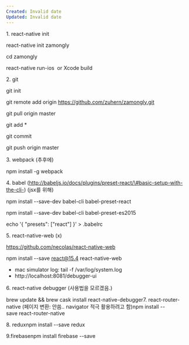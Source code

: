 ```yaml
---
Created: Invalid date
Updated: Invalid date
---
```

1. react-native init

react-native init zamongly

cd zamongly

react-native run-ios  or Xcode build

2. git

git init

git remote add origin https://github.com/zuhern/zamongly.git

git pull origin master

git add *

git commit

git push origin master

3. webpack (추후에)

npm install -g webpack

4. babel (http://babeljs.io/docs/plugins/preset-react/\#basic-setup-with-the-cli-) (jsx를 위해)

npm install --save-dev babel-cli babel-preset-react

npm install --save-dev babel-cli babel-preset-es2015

echo '{ "presets": ["react"] }' > .babelrc

5. react-native-web (x)

https://github.com/necolas/react-native-web

npm install --save react@15.4 react-native-web

- mac simulator log: tail -f /var/log/system.log
- http://localhost:8081/debugger-ui

6. react-native debugger (사용법을 모르겠음.)

brew update && brew cask install react-native-debugger7. react-router-native (페이지 변환: 안씀.. navigator 적극 활용하려고 함)npm install --save react-router-native

8. reduxnpm install --save redux

9.firebasenpm install firebase --save